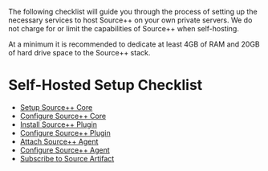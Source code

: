 The following checklist will guide you through the process of setting up the necessary services to host Source++ on your own private servers. We do not charge for or limit the capabilities of Source++ when self-hosting.

At a minimum it is recommended to dedicate at least 4GB of RAM and 20GB of hard drive space to the Source++ stack.

# Self-Hosted Setup Checklist

- [Setup Source++ Core](./03-setup-source-core.md)
- [Configure Source++ Core](./04-configure-source-core.md)
- [Install Source++ Plugin](./05-install-source-plugin.md)
- [Configure Source++ Plugin](./06-configure-source-plugin.md)
- [Attach Source++ Agent](./07-attach-source-agent.md)
- [Configure Source++ Agent](./08-configure-source-agent.md)
- [Subscribe to Source Artifact](./09-subscribe-to-artifact.md)
